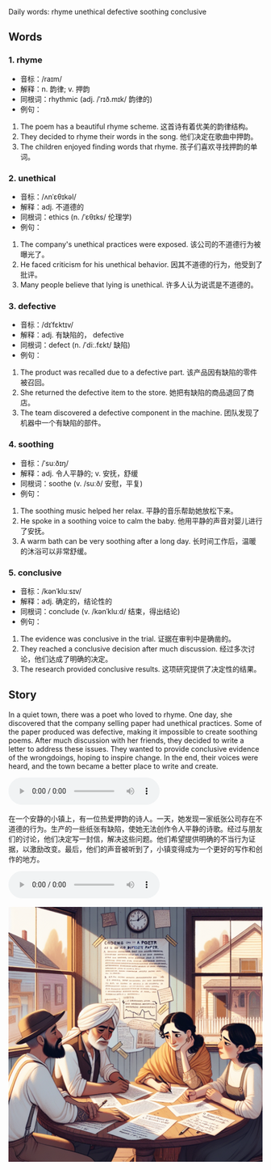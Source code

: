 Daily words: rhyme unethical defective soothing conclusive

## Words
### 1. rhyme
- 音标：/raɪm/ <span style="cursor: pointer;" onclick="document.getElementById('audio-player-1').play()"><i class="fas fa-volume-up"></i></span>
<audio id="audio-player-1" src="audios/words/rhyme.mp3" style="display:none;"></audio>
- 解释：n. 韵律; v. 押韵
- 同根词：rhythmic (adj. /ˈrɪð.mɪk/ 韵律的)
- 例句：
1. The poem has a beautiful rhyme scheme.
这首诗有着优美的韵律结构。
2. They decided to rhyme their words in the song.
他们决定在歌曲中押韵。
3. The children enjoyed finding words that rhyme.
孩子们喜欢寻找押韵的单词。

### 2. unethical
- 音标：/ʌnˈɛθɪkəl/ <span style="cursor: pointer;" onclick="document.getElementById('audio-player-2').play()"><i class="fas fa-volume-up"></i></span>
<audio id="audio-player-2" src="audios/words/unethical.mp3" style="display:none;"></audio>
- 解释：adj. 不道德的
- 同根词：ethics (n. /ˈɛθɪks/ 伦理学)
- 例句：
1. The company's unethical practices were exposed.
该公司的不道德行为被曝光了。
2. He faced criticism for his unethical behavior.
因其不道德的行为，他受到了批评。
3. Many people believe that lying is unethical.
许多人认为说谎是不道德的。

### 3. defective
- 音标：/dɪˈfɛktɪv/ <span style="cursor: pointer;" onclick="document.getElementById('audio-player-3').play()"><i class="fas fa-volume-up"></i></span>
<audio id="audio-player-3" src="audios/words/defective.mp3" style="display:none;"></audio>
- 解释：adj. 有缺陷的， defective
- 同根词：defect (n. /ˈdiː.fɛkt/ 缺陷)
- 例句：
1. The product was recalled due to a defective part.
该产品因有缺陷的零件被召回。
2. She returned the defective item to the store.
她把有缺陷的商品退回了商店。
3. The team discovered a defective component in the machine.
团队发现了机器中一个有缺陷的部件。

### 4. soothing
- 音标：/ˈsuːðɪŋ/ <span style="cursor: pointer;" onclick="document.getElementById('audio-player-4').play()"><i class="fas fa-volume-up"></i></span>
<audio id="audio-player-4" src="audios/words/soothing.mp3" style="display:none;"></audio>
- 解释：adj. 令人平静的; v. 安抚，舒缓
- 同根词：soothe (v. /suːð/ 安慰，平复)
- 例句：
1. The soothing music helped her relax.
平静的音乐帮助她放松下来。
2. He spoke in a soothing voice to calm the baby.
他用平静的声音对婴儿进行了安抚。
3. A warm bath can be very soothing after a long day.
长时间工作后，温暖的沐浴可以非常舒缓。

### 5. conclusive
- 音标：/kənˈkluːsɪv/ <span style="cursor: pointer;" onclick="document.getElementById('audio-player-5').play()"><i class="fas fa-volume-up"></i></span>
<audio id="audio-player-5" src="audios/words/conclusive.mp3" style="display:none;"></audio>
- 解释：adj. 确定的，结论性的
- 同根词：conclude (v. /kənˈkluːd/ 结束，得出结论)
- 例句：
1. The evidence was conclusive in the trial.
证据在审判中是确凿的。
2. They reached a conclusive decision after much discussion.
经过多次讨论，他们达成了明确的决定。
3. The research provided conclusive results.
这项研究提供了决定性的结果。

## Story
In a quiet town, there was a poet who loved to rhyme. One day, she discovered that the company selling paper had unethical practices. Some of the paper produced was defective, making it impossible to create soothing poems. After much discussion with her friends, they decided to write a letter to address these issues. They wanted to provide conclusive evidence of the wrongdoings, hoping to inspire change. In the end, their voices were heard, and the town became a better place to write and create.

<audio controls>
  <source src="https://files.dwong.top/story/2024-08-23-english.mp3" type="audio/mpeg">
  你的浏览器不支持音频元素。
</audio>
  

在一个安静的小镇上，有一位热爱押韵的诗人。一天，她发现一家纸张公司存在不道德的行为。生产的一些纸张有缺陷，使她无法创作令人平静的诗歌。经过与朋友们的讨论，他们决定写一封信，解决这些问题。他们希望提供明确的不当行为证据，以激励改变。最后，他们的声音被听到了，小镇变得成为一个更好的写作和创作的地方。

<audio controls>
  <source src="https://files.dwong.top/story/2024-08-23-chinese.mp3" type="audio/mpeg">
  你的浏览器不支持音频元素。
</audio>
  

![story](./images/2024-08-23.png)

